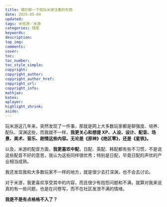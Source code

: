 ```yaml
---
title: 偶尔聊一下我玩米游注重的东西
date: 2025-05-04
updated:
tags: 米哈游／米游
categories: 随笔
keywords:
description:
top_img:
comments:
cover:
toc:
toc_number:
toc_style_simple:
copyright:
copyright_author:
copyright_author_href:
copyright_url:
copyright_info:
mathjax:
katex:
aplayer:
highlight_shrink:
aside:
---
```


玩米游这几年来，突然发现了一件事，那就是网上大多数玩家都是聊强度、培养、配队、深渊这些，而我就不一样，**我更关心和想提 XP、人设、设计、配音、场景、美术、音乐、剧情这些内容。无论是《原神》《绝区零》，还是《星铁》。**

以及，米游的配音方面，**我更喜欢中配**，日配、英配、韩配都有些不习惯，不是说这些配音不好的意思，我认为这些同样很优秀；特别是日配，毕竟日配的声优的产业相当成熟。

我还发现我和大多数玩家不一样的地方，就是很少去打深渊，也不会去讨论。

对于米游，我更喜欢享受其中的内容，而且很少有抱怨问题和不满，就算对我来说真的有一些问题，也是在问卷写，而不在社区发泄不满的情绪。

**我是不是有点格格不入了？**
